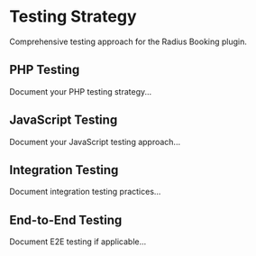 # Testing Strategy

Comprehensive testing approach for the Radius Booking plugin.

## PHP Testing

Document your PHP testing strategy...

## JavaScript Testing

Document your JavaScript testing approach...

## Integration Testing

Document integration testing practices...

## End-to-End Testing

Document E2E testing if applicable...